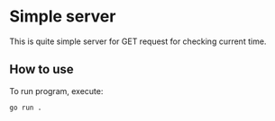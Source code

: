 # Simple server
This is quite simple server for GET request for checking current time.
## How to use
To run program, execute:
```
go run .
```
